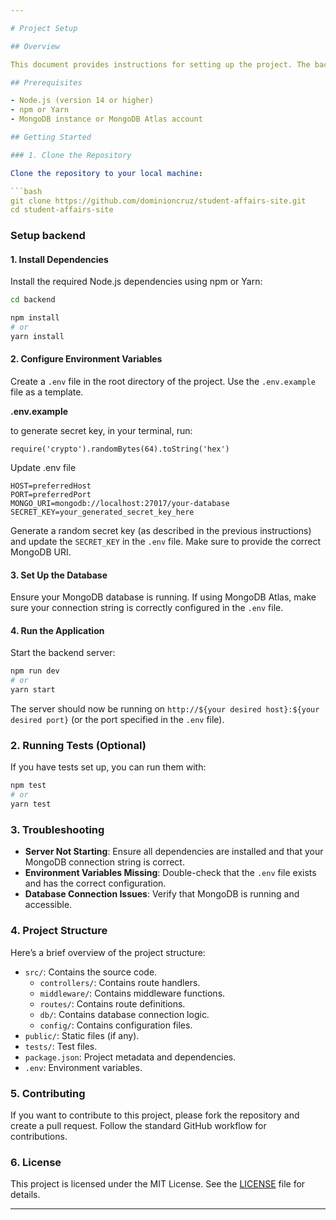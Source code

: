 ```yaml
---

# Project Setup

## Overview

This document provides instructions for setting up the project. The backend is built using Node.js with Express and connects to a MongoDB database.

## Prerequisites

- Node.js (version 14 or higher)
- npm or Yarn
- MongoDB instance or MongoDB Atlas account

## Getting Started

### 1. Clone the Repository

Clone the repository to your local machine:

```bash
git clone https://github.com/dominioncruz/student-affairs-site.git
cd student-affairs-site
```

### Setup backend

#### 1. Install Dependencies

Install the required Node.js dependencies using npm or Yarn:

```bash
cd backend

npm install
# or
yarn install
```

#### 2. Configure Environment Variables

Create a `.env` file in the root directory of the project. Use the `.env.example` file as a template. 

**.env.example**

to generate secret key, in your terminal, run:
```
require('crypto').randomBytes(64).toString('hex')
```

Update .env file

```
HOST=preferredHost
PORT=preferredPort
MONGO_URI=mongodb://localhost:27017/your-database
SECRET_KEY=your_generated_secret_key_here
```

Generate a random secret key (as described in the previous instructions) and update the `SECRET_KEY` in the `.env` file. Make sure to provide the correct MongoDB URI.

#### 3. Set Up the Database

Ensure your MongoDB database is running. If using MongoDB Atlas, make sure your connection string is correctly configured in the `.env` file.

#### 4. Run the Application

Start the backend server:

```bash
npm run dev
# or
yarn start
```

The server should now be running on `http://${your desired host}:${your desired port}` (or the port specified in the `.env` file).

### 2. Running Tests (Optional)

If you have tests set up, you can run them with:

```bash
npm test
# or
yarn test
```

### 3. Troubleshooting

- **Server Not Starting**: Ensure all dependencies are installed and that your MongoDB connection string is correct.
- **Environment Variables Missing**: Double-check that the `.env` file exists and has the correct configuration.
- **Database Connection Issues**: Verify that MongoDB is running and accessible.

### 4. Project Structure

Here’s a brief overview of the project structure:

- `src/`: Contains the source code.
  - `controllers/`: Contains route handlers.
  - `middleware/`: Contains middleware functions.
  - `routes/`: Contains route definitions.
  - `db/`: Contains database connection logic.
  - `config/`: Contains configuration files.
- `public/`: Static files (if any).
- `tests/`: Test files.
- `package.json`: Project metadata and dependencies.
- `.env`: Environment variables.

### 5. Contributing

If you want to contribute to this project, please fork the repository and create a pull request. Follow the standard GitHub workflow for contributions.

### 6. License

This project is licensed under the MIT License. See the [LICENSE](LICENSE) file for details.

---
```

